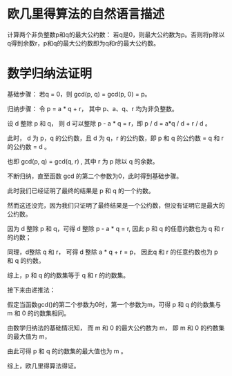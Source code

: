 <!-- 习题  1.1.25 -->
# 欧几里得算法的自然语言描述
计算两个非负整数p和q的最大公约数：
若q是0，则最大公约数为p。否则将p除以q得到余数r，p和q的最大公约数即为q和r的最大公约数。

# 数学归纳法证明
基础步骤：
若q = 0，则 gcd(p, q) = gcd(p, 0) = p。

归纳步骤：
令 p = a * q + r， 其中 p、a、q、r 均为非负整数。

设 d 整除 p 和 q， 则 d 可以整除 p - a * q = r，即 p / d = a*q / d + r / d 。

此时， d 为 p，q 的公约数，且 d 为 q，r 的公约数，即 p 和 q 的公约数 = q 和 r 的公约数 = d 。

也即 gcd(p, q) = gcd(q, r) , 其中 r 为 p 除以 q 的余数。

不断归纳，直至函数 gcd 的第二个参数为0，此时得到基础步骤。

此时我们已经证明了最终的结果是 p 和 q 的一个约数。

然而这还没完，因为我们只证明了最终结果是一个公约数，但没有证明它是最大的公约数。

因为 d 整除 p 和 q，可得 d 整除 p - a * q = r, 因此 p 和 q 的任意约数也为 q 和 r 的约数；

同理，d整除 q 和 r， 可得 d 整除 a * q + r = p， 因此q 和 r 的任意约数也为 p 和 q 的约数。

综上，p 和 q 的约数集等于 q 和 r 的约数集。

接下来由递推法：

假定当函数gcd()的第二个参数为0时，第一个参数为m，可得 p 和 q 的约数集与 m 和 0 的约数集相同。

由数学归纳法的基础情况知， 而 m 和 0 的最大公约数为 m， 即 m 和 0 的约数集的最大值为 m，

由此可得 p 和 q 的约数集的最大值也为 m 。

综上，欧几里得算法得证。
